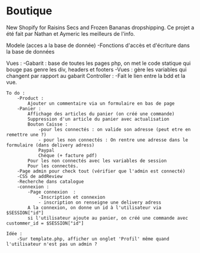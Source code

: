 # Boutique

New Shopify for Raisins Secs and Frozen Bananas dropshipping.
Ce projet a été fait par Nathan et Aymeric les meilleurs de l'info.

Modele (acces a la base de donnée) 
    -Fonctions d'accès et d'écriture dans la base de données

Vues : 
    -Gabarit : base de toutes les pages php, on met le code statique qui bouge pas genre les div, headers et footers
    -Vues : gère les variables qui changent par rapport au gabarit
Controller :
    -Fait le lien entre la bdd et la vue.



    To do : 
        -Product : 
            Ajouter un commentaire via un formulaire en bas de page 
        -Panier :
            Affichage des articles du panier (on créé une commande)
            Suppression d'un article du panier avec actualisation
            Bouton Caisse : 
                -pour les connectés : on valide son adresse (peut etre en remettre une ?)
                - pour les non connectés : On rentre une adresse dans le formulaire (dans delivery adress)
                Paypal
                Chéque (+ facture pdf)
            Pour les non connectés avec les variables de session
            Pour les connectés.
        -Page admin pour check tout (vérifier que l'admin est connecté)
        -CSS de addReview
        -Recherche dans catalogue
        -connexion : 
            -Page connexion  :
                -Inscription et connexion
                - inscription on renseigne une delivery adress
            A la connexion, on donne un id à l'utilisateur via $SESSION["id"]
            si l'utilisateur ajoute au panier, on créé une commande avec custommer_id = $SESSION["id"]

    Idée :
        -Sur template.php, afficher un onglet 'Profil' même quand l'utilisateur n'est pas un admin ?


